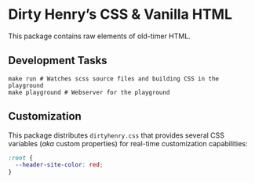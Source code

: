# Dirty Henry’s CSS & Vanilla HTML

This package contains raw elements of old-timer HTML.

## Development Tasks

```make
make run # Watches scss source files and building CSS in the playground
make playground # Webserver for the playground
```

## Customization

This package distributes `dirtyhenry.css` that provides several CSS variables
(_aka_ custom properties) for real-time customization capabilities:

```css
:root {
  --header-site-color: red;
}
```
